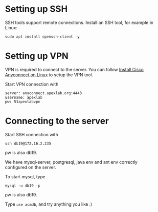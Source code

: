 # Setting up SSH

SSH tools support remote connections. Install an SSH tool, for example in Linux:

`sudo apt install openssh-client -y`

# Setting up VPN

VPN is required to connect to the server. You can follow [Install Cisco Anyconnect on Linux](https://it.umn.edu/downloads-guides-install-anyconnect-vpn-3) to setup the VPN tool.

Start VPN connection with

```
server: anyconnect.apexlab.org:4443
username: apexlab
pw: 51apexlabvpn
```

# Connecting to the server

Start SSH connection with

`ssh db19@172.16.2.235`

pw is also db19.

We have mysql-server, postgresql, java env and ant env correctly configured on the server.

To start mysql, type

`mysql -u db19 -p`

pw is also db19.

Type `use acmdb`, and try anything you like :)